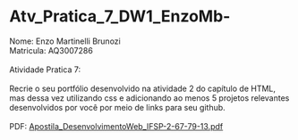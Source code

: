 # Atv_Pratica_7_DW1_EnzoMb-
Nome: Enzo Martinelli Brunozi
<br>
Matricula: AQ3007286
<br>
<br>
Atividade Pratica 7:
<br>
<br>
Recrie o seu portfólio desenvolvido na atividade 2 do capítulo de HTML, mas dessa vez utilizando css e adicionando ao menos 5 projetos relevantes desenvolvidos por você
por meio de links para seu github.
<br>
<br>
PDF: [Apostila_DesenvolvimentoWeb_IFSP-2-67-79-13.pdf](https://github.com/EnzowMb/Atv_Pratica_7_DW1_EnzoMb-/files/10996091/Apostila_DesenvolvimentoWeb_IFSP-2-67-79-13.pdf)
